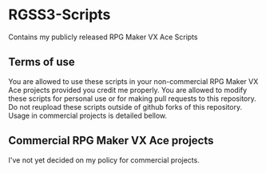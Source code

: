 # RGSS3-Scripts
Contains my publicly released RPG Maker VX Ace Scripts

## Terms of use
You are allowed to use these scripts in your non-commercial RPG Maker VX Ace projects provided you credit me properly.
You are allowed to modify these scripts for personal use or for making pull requests to this repository.
Do not reupload these scripts outside of github forks of this repository.
Usage in commercial projects is detailed bellow.

## Commercial RPG Maker VX Ace projects
I've not yet decided on my policy for commercial projects.
